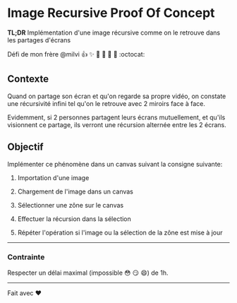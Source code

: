 # **Image Recursive** Proof Of Concept

**TL;DR**  Implémentation d'une image récursive comme on le retrouve dans les partages d'écrans

Défi de mon frère @milvi :+1: :sparkles: :camel: :tada: :rocket: :metal: :octocat:

## Contexte

Quand on partage son écran et qu'on regarde sa propre vidéo, on constate une récursivité infini tel qu'on le
retrouve avec 2 miroirs face à face.

Evidemment, si 2 personnes partagent leurs écrans mutuellement, et qu'ils visionnent ce partage, ils verront une
récursion alternée entre les 2 écrans.


## Objectif

Implémenter ce phénomène dans un canvas suivant la consigne suivante:

1. Importation d'une image

2. Chargement de l'image dans un canvas

3. Sélectionner une zône sur le canvas

4. Effectuer la récursion dans la sélection

5. Répéter l'opération si l'image ou la sélection de la zône est mise à jour

_____

### Contrainte

Respecter un délai maximal (impossible :flushed: :smirk: :smile:) de 1h.

_____

Fait avec :heart:
